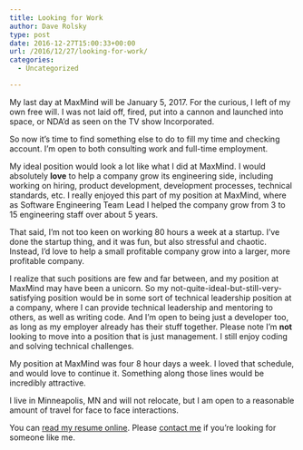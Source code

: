 ```yaml
---
title: Looking for Work
author: Dave Rolsky
type: post
date: 2016-12-27T15:00:33+00:00
url: /2016/12/27/looking-for-work/
categories:
  - Uncategorized

---
```

My last day at MaxMind will be January 5, 2017. For the curious, I left of my own free will. I was not laid off, fired, put into a cannon and launched into space, or NDA&#8217;d as seen on the TV show Incorporated.

So now it&#8217;s time to find something else to do to fill my time and checking account. I&#8217;m open to both consulting work and full-time employment.

My ideal position would look a lot like what I did at MaxMind. I would absolutely **love** to help a company grow its engineering side, including working on hiring, product development, development processes, technical standards, etc. I really enjoyed this part of my position at MaxMind, where as Software Engineering Team Lead I helped the company grow from 3 to 15 engineering staff over about 5 years.

That said, I&#8217;m not too keen on working 80 hours a week at a startup. I&#8217;ve done the startup thing, and it was fun, but also stressful and chaotic. Instead, I&#8217;d love to help a small profitable company grow into a larger, more profitable company.

I realize that such positions are few and far between, and my position at MaxMind may have been a unicorn. So my not-quite-ideal-but-still-very-satisfying position would be in some sort of technical leadership position at a company, where I can provide technical leadership and mentoring to others, as well as writing code. And I&#8217;m open to being just a developer too, as long as my employer already has their stuff together. Please note I&#8217;m **not** looking to move into a position that is just management. I still enjoy coding and solving technical challenges.

My position at MaxMind was four 8 hour days a week. I loved that schedule, and would love to continue it. Something along those lines would be incredibly attractive.

I live in Minneapolis, MN and will not relocate, but I am open to a reasonable amount of travel for face to face interactions.

You can [read my resume online][1]. Please [contact me][2] if you&#8217;re looking for someone like me.

 [1]: http://www.houseabsolute.com/resume/
 [2]: mailto:dave@urth.org